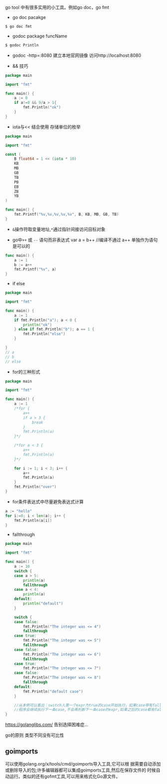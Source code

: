 go tool 中有很多实用的小工具。例如go doc，go fmt

- go doc pacakge

```sh
$ go doc fmt
```
- godoc package funcName 

```sh
$ godoc Println
```

- godoc -http=:8080 
建立本地官网镜像 访问http://localhost:8080

- && 技巧
```go
package main

import "fmt"

func main() {
	a := 0
	if a!=0 && 9/a > 1{
		fmt.Println("ok")
	}
}
```

- iota与<< 结合使用 存储单位的枚举

```go
package main

import "fmt"

const (
	B float64 = 1 << (iota * 10)
	KB
	MB
	GB
	TB
    PB
    EB
    ZB
    YB
)

func main() {
	fmt.Printf("%v,%v,%v,%v,%v", B, KB, MB, GB, TB)
}

```

- `&`操作符取变量地址,`*`通过指针间接访问目标对象

- go中`++` 或 `--` 语句而非表达式
var a = b++ //编译不通过
a++ 单独作为语句是可以的

```go
func main() {
    a := 1
	b := a++
	fmt.Printf("%v", a)
}
```

- if else

```go
package main

import "fmt"

func main() {
	a := 1
	if fmt.Println("a"); a < 0 {
		println("ok")
	} else if fmt.Println("b"); a == 1 {
		fmt.Println("else")
	}

}
// a
// b
// else
```

- for的三种形式

```go
package main

import "fmt"

func main() {
	a := 1
	/*for {
		a++
		if a > 3 {
			break
		}
		fmt.Println(a)
	}*/

	/*for a < 3 {
		a++
		fmt.Println(a)
	}*/

	for i := 1; i < 3; i++ {
		a++
		fmt.Println(a)
	}
	fmt.Println("over")
}

```

- for条件表达式中尽量避免表达式计算
```go
a := "hello"
for i:=0; i < len(a); i++ {
    fmt.Println(a[i])
}
```

- fallthrough

```go
package main

import "fmt"

func main() {
	a := 10
	switch {
	case a > 5:
		println(a)
		fallthrough
	case a < 4:
		println(a)
	default:
		println("default")
	}

	switch {
	case false:
		fmt.Println("The integer was <= 4")
		fallthrough
	case true:
		fmt.Println("The integer was <= 5")
		fallthrough
	case false:
		fmt.Println("The integer was <= 6")
		fallthrough
	case true:
		fmt.Println("The integer was <= 7")
	case false:
		fmt.Println("The integer was <= 8")
		fallthrough
	default:
		fmt.Println("default case")
	}

	//从本例可以看出：switch人第一个expr为true的case开始执行，如果case带有fallthrough
	//程序会继续执行下一条case,不会再判断下一条case的expr,如果之后的case都有fallthrough,default出会被执行
}

```

https://golanglibs.com/  告别选择困难症...


go的原则 类型不同没有可比性


## goimports
可以使用golang.org/x/tools/cmd/goimports导入工具,它可以根 据需要自动添加或删除导入的包;许多编辑器都可以集成goimports工具,然后在保存文件的 时候自动运行。类似的还有gofmt工具,可以用来格式化Go源文件。